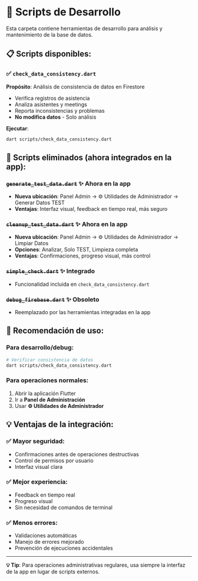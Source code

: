 # 📁 Scripts de Desarrollo

Esta carpeta contiene herramientas de desarrollo para análisis y mantenimiento de la base de datos.

## 📋 Scripts disponibles:

### ✅ `check_data_consistency.dart`
**Propósito**: Análisis de consistencia de datos en Firestore
- Verifica registros de asistencia
- Analiza asistentes y meetings
- Reporta inconsistencias y problemas
- **No modifica datos** - Solo análisis

**Ejecutar**:
```bash
dart scripts/check_data_consistency.dart
```

## 🚫 Scripts eliminados (ahora integrados en la app):

### ~~`generate_test_data.dart`~~ ✨ **Ahora en la app**
- **Nueva ubicación**: Panel Admin → ⚙️ Utilidades de Administrador → Generar Datos TEST
- **Ventajas**: Interfaz visual, feedback en tiempo real, más seguro

### ~~`cleanup_test_data.dart`~~ ✨ **Ahora en la app**  
- **Nueva ubicación**: Panel Admin → ⚙️ Utilidades de Administrador → Limpiar Datos
- **Opciones**: Analizar, Solo TEST, Limpieza completa
- **Ventajas**: Confirmaciones, progreso visual, más control

### ~~`simple_check.dart`~~ ✨ **Integrado**
- Funcionalidad incluida en `check_data_consistency.dart`

### ~~`debug_firebase.dart`~~ ✨ **Obsoleto**
- Reemplazado por las herramientas integradas en la app

## 🎯 **Recomendación de uso:**

### Para desarrollo/debug:
```bash
# Verificar consistencia de datos
dart scripts/check_data_consistency.dart
```

### Para operaciones normales:
1. Abrir la aplicación Flutter
2. Ir a **Panel de Administración**
3. Usar **⚙️ Utilidades de Administrador**

## 💡 **Ventajas de la integración:**

### ✅ **Mayor seguridad**:
- Confirmaciones antes de operaciones destructivas
- Control de permisos por usuario
- Interfaz visual clara

### ✅ **Mejor experiencia**:
- Feedback en tiempo real
- Progreso visual
- Sin necesidad de comandos de terminal

### ✅ **Menos errores**:
- Validaciones automáticas
- Manejo de errores mejorado
- Prevención de ejecuciones accidentales

---

**💡 Tip**: Para operaciones administrativas regulares, usa siempre la interfaz de la app en lugar de scripts externos. 